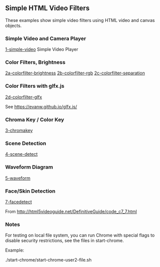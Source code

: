 ## Simple HTML Video Filters

These examples show simple video filters using HTML video and canvas objects.

### Simple Video and Camera Player

[1-simple-video](1-simple-video/simple-video.html)	Simple Video Player 

### Color Filters, Brightness

[2a-colorfilter-brightness](2a-colorfilter-brightness/brightness.html)
[2b-colorfilter-rgb](2b-colorfilter-rgb/color.html)
[2c-colorfilter-separation](2c-colorfilter-separation/color.html)

### Color Filters with glfx.js

[2d-colorfilter-glfx](2d-colorfilter-glfx/VideoFilters.html)

See https://evanw.github.io/glfx.js/

### Chroma Key / Color Key

[3-chromakey](3-chromakey/colorkey-blue.html)

### Scene Detection

[4-scene-detect](4-scene-detect/scene-detect-tv.html)

### Waveform Diagram

[5-waveform](5-waveform/waveform.html)

### Face/Skin Detection

[7-facedetect](7-facedetect/facedetect.html)

From http://html5videoguide.net/DefinitiveGuide/code_c7_7.html

### Notes

For testing on local file system, you can run Chrome with special flags to disable security restrictions,
see the files in start-chrome.

Example:

./start-chrome/start-chrome-user2-file.sh


